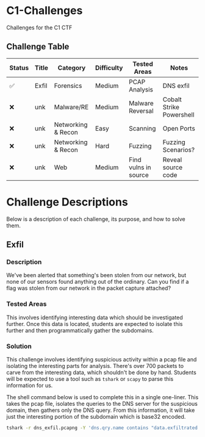 # C1-Challenges
Challenges for the C1 CTF

## Challenge Table

|Status|Title|Category|Difficulty|Tested Areas|Notes|
|------|-----|--------|----------|------------|-----|
|✅|Exfil|Forensics|Medium|PCAP Analysis |DNS exfil|
|❌|unk|Malware/RE|Medium|Malware Reversal|Cobalt Strike Powershell|
|❌|unk|Networking & Recon|Easy|Scanning|Open Ports|
|❌|unk|Networking & Recon|Hard|Fuzzing|Fuzzing Scenarios?|
|❌|unk|Web|Medium|Find vulns in source|Reveal source code|

# Challenge Descriptions
Below is a description of each challenge, its purpose, and how to solve them.

## Exfil
### Description
We've been alerted that something's been stolen from our network, but none of our sensors found anything out of the ordinary. Can you find if a flag was stolen from our network in the packet capture attached?

### Tested Areas
This involves identifying interesting data which should be investigated further. Once this data is located, students are expected to isolate this further and then programmatically gather the subdomains. 

### Solution
This challenge involves identifying suspicious activity within a pcap file and isolating the interesting parts for analysis. There's over 700 packets to carve from the interesting data, which shouldn't be done by hand. Students will be expected to use a tool such as `tshark` or `scapy` to parse this information for us.

The shell command below is used to complete this in a single one-liner. This takes the pcap file, isolates the queries to the DNS server for the suspicious domain, then gathers only the DNS query. From this information, it will take just the interesting portion of the subdomain which is base32 encoded. 

```sh
tshark -r dns_exfil.pcapng -Y 'dns.qry.name contains "data.exfiltrated.com" && ip.dst == 8.8.8.8' -T fields -e dns.qry.name | awk -F. '{print $1}' | tr -d '\n'  | base32 -d > carved.jpg
```